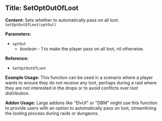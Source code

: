 ## Title: SetOptOutOfLoot

**Content:**
Sets whether to automatically pass on all loot.
`SetOptOutOfLoot(optOut)`

**Parameters:**
- `optOut`
  - *boolean* - 1 to make the player pass on all loot, nil otherwise.

**Reference:**
- `GetOptOutOfLoot`

**Example Usage:**
This function can be used in a scenario where a player wants to ensure they do not receive any loot, perhaps during a raid where they are not interested in the drops or to avoid conflicts over loot distribution.

**Addon Usage:**
Large addons like "ElvUI" or "DBM" might use this function to provide users with an option to automatically pass on loot, streamlining the looting process during raids or dungeons.